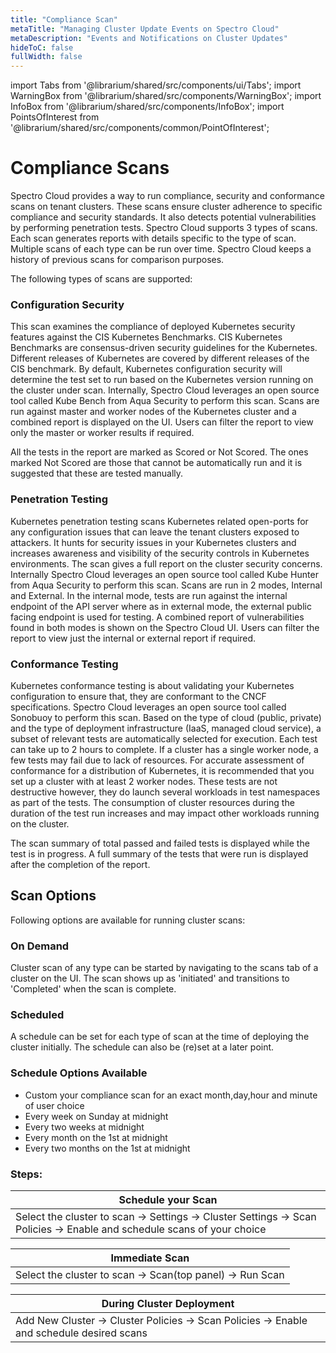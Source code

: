 ```yaml
---
title: "Compliance Scan"
metaTitle: "Managing Cluster Update Events on Spectro Cloud"
metaDescription: "Events and Notifications on Cluster Updates"
hideToC: false
fullWidth: false
---
```


import Tabs from '@librarium/shared/src/components/ui/Tabs';
import WarningBox from '@librarium/shared/src/components/WarningBox';
import InfoBox from '@librarium/shared/src/components/InfoBox';
import PointsOfInterest from '@librarium/shared/src/components/common/PointOfInterest';




 # Compliance Scans

Spectro Cloud provides a way to run compliance, security and conformance scans on tenant clusters. These scans ensure cluster adherence to specific compliance and security standards. It also detects potential vulnerabilities by performing penetration tests. Spectro Cloud supports 3 types of scans. Each scan generates reports with details specific to the type of scan. Multiple scans of each type can be run over time. Spectro Cloud keeps a history of previous scans for comparison purposes. 


The following types of scans are supported:

### Configuration Security

This scan examines the compliance of deployed Kubernetes security features against the CIS Kubernetes Benchmarks. CIS Kubernetes Benchmarks are consensus-driven security guidelines for the Kubernetes. Different releases of Kubernetes are covered by different releases of the CIS benchmark. By default, Kubernetes configuration security will determine the test set to run based on the Kubernetes version running on the cluster under scan. Internally, Spectro Cloud leverages an open source tool called Kube Bench from Aqua Security to perform this scan. Scans are run against master and worker nodes of the Kubernetes cluster and a combined report is displayed on the UI. Users can filter the report to view only the master or worker results if required. 

All the tests in the report are marked as Scored or Not Scored. The ones marked Not Scored are those that cannot be automatically run and it is suggested that these are tested manually. 

### Penetration Testing

Kubernetes penetration testing scans Kubernetes related open-ports for any configuration issues that can leave the tenant clusters exposed to attackers. It hunts for security issues in your Kubernetes clusters and increases awareness and visibility of the security controls in Kubernetes environments. The scan gives a full report on the cluster security concerns. Internally Spectro Cloud leverages an open source tool called Kube Hunter from Aqua Security to perform this scan. Scans are run in 2 modes, Internal and External. In the internal mode, tests are run against the internal endpoint of the API server where as in external mode, the external public facing endpoint is used for testing. A combined report of vulnerabilities found in both modes is shown on the Spectro Cloud UI. Users can filter the report to view just the internal or external report if required. 

### Conformance Testing

Kubernetes conformance testing is about validating your Kubernetes configuration to ensure that, they are conformant to the CNCF specifications. Spectro Cloud leverages an open source tool called Sonobuoy to perform this scan.  Based on the type of cloud (public, private) and the type of deployment infrastructure (IaaS, managed cloud service), a subset of relevant tests are automatically selected for execution. Each test can take up to 2 hours to complete. If a cluster has a single worker node, a few tests may fail due to lack of resources. For accurate assessment of conformance for a distribution of Kubernetes, it is recommended that you set up a cluster with at least 2 worker nodes. These tests are not destructive however, they do launch several workloads in test namespaces as part of the tests. The consumption of cluster resources during the duration of the test run increases and may impact other workloads running on the cluster. 


The scan summary of total passed and failed tests is displayed while the test is in progress. A full summary of the tests that were run is displayed after the completion of the report. 


## Scan Options

Following options are available for running cluster scans:
   
### On Demand 

Cluster scan of any type can be started by navigating to the scans tab of a cluster on the UI. The scan shows up as 'initiated' and transitions to 'Completed' when the scan is complete. 

### Scheduled

A schedule can be set for each type of scan at the time of deploying the cluster initially. The schedule can also be (re)set at a later point.

### Schedule Options Available

* Custom your compliance scan for an exact month,day,hour and minute of user choice
* Every week on Sunday at midnight
* Every two weeks at midnight
* Every month on the 1st at midnight
* Every two months on the 1st at midnight

### Steps:


|__Schedule your Scan__|
|----------------------|
|Select the cluster to scan -> Settings -> Cluster Settings -> Scan Policies -> Enable and schedule scans of your choice|


|__Immediate Scan__|
|------------------|
|Select the cluster to scan -> Scan(top panel) -> Run Scan|


|__During Cluster Deployment__|
|-----------------------------|
|Add New Cluster -> Cluster Policies -> Scan Policies -> Enable and schedule desired scans|

